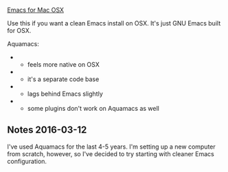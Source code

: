 [Emacs for Mac OSX](http://emacsformacosx.com/)

Use this if you want a clean Emacs install on OSX. It's just GNU Emacs built for OSX.

Aquamacs:

 * + feels more native on OSX
 * - it's a separate code base
 * - lags behind Emacs slightly
 * - some plugins don't work on Aquamacs as well


## Notes 2016-03-12

I've used Aquamacs for the last 4-5 years. I'm setting up a new computer from scratch, however, so I've decided to try starting with cleaner Emacs configuration.